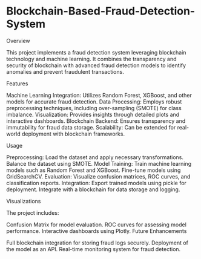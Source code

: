 # Blockchain-Based-Fraud-Detection-System

Overview

This project implements a fraud detection system leveraging blockchain technology and machine learning. It combines the transparency and security of blockchain with advanced fraud detection models to identify anomalies and prevent fraudulent transactions.


Features

Machine Learning Integration: Utilizes Random Forest, XGBoost, and other models for accurate fraud detection.
Data Processing: Employs robust preprocessing techniques, including over-sampling (SMOTE) for class imbalance.
Visualization: Provides insights through detailed plots and interactive dashboards.
Blockchain Backend: Ensures transparency and immutability for fraud data storage.
Scalability: Can be extended for real-world deployment with blockchain frameworks.

Usage

Preprocessing:
Load the dataset and apply necessary transformations.
Balance the dataset using SMOTE.
Model Training:
Train machine learning models such as Random Forest and XGBoost.
Fine-tune models using GridSearchCV.
Evaluation:
Visualize confusion matrices, ROC curves, and classification reports.
Integration:
Export trained models using pickle for deployment.
Integrate with a blockchain for data storage and logging.

Visualizations

The project includes:

Confusion Matrix for model evaluation.
ROC curves for assessing model performance.
Interactive dashboards using Plotly.
Future Enhancements

Full blockchain integration for storing fraud logs securely.
Deployment of the model as an API.
Real-time monitoring system for fraud detection.
